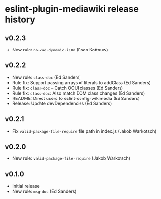 # eslint-plugin-mediawiki release history

## v0.2.3
* New rule: `no-vue-dynamic-i18n` (Roan Kattouw)

## v0.2.2
* New rule: `class-doc` (Ed Sanders)
* Rule fix: Support passing arrays of literals to addClass (Ed Sanders)
* Rule fix: `class-doc` – Catch OOUI classes (Ed Sanders)
* Rule fix: `class-doc`: Also match DOM class changes (Ed Sanders)
* README: Direct users to eslint-config-wikimedia (Ed Sanders)
* Release: Update devDependencies (Ed Sanders)

## v0.2.1
* Fix `valid-package-file-require` file path in index.js (Jakob Warkotsch)

## v0.2.0
* New rule: `valid-package-file-require` (Jakob Warkotsch)

## v0.1.0
* Initial release.
* New rule: `msg-doc` (Ed Sanders)
